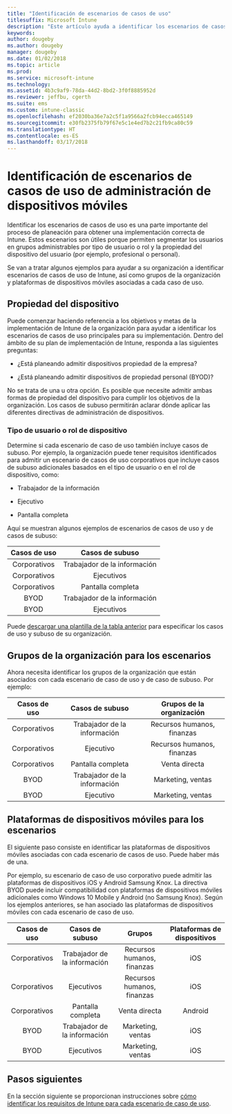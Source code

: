 ```yaml
---
title: "Identificación de escenarios de casos de uso"
titlesuffix: Microsoft Intune
description: "Este artículo ayuda a identificar los escenarios de casos de subuso y de casos de uso de Intune para una implementación solo en la nube de Microsoft Intune."
keywords: 
author: dougeby
ms.author: dougeby
manager: dougeby
ms.date: 01/02/2018
ms.topic: article
ms.prod: 
ms.service: microsoft-intune
ms.technology: 
ms.assetid: 4b3c9af9-78da-44d2-8bd2-3f0f8885952d
ms.reviewer: jeffbu, cgerth
ms.suite: ems
ms.custom: intune-classic
ms.openlocfilehash: ef2030ba36e7a2c5f1a9566a2fcb94ecca465149
ms.sourcegitcommit: e30fb2375fb79f67e5c1e4ed7b2c21fb9ca80c59
ms.translationtype: HT
ms.contentlocale: es-ES
ms.lasthandoff: 03/17/2018
---
```

# <a name="identify-mobile-device-management-use-case-scenarios"></a>Identificación de escenarios de casos de uso de administración de dispositivos móviles

Identificar los escenarios de casos de uso es una parte importante del proceso de planeación para obtener una implementación correcta de Intune. Estos escenarios son útiles porque permiten segmentar los usuarios en grupos administrables por tipo de usuario o rol y la propiedad del dispositivo del usuario (por ejemplo, profesional o personal).

Se van a tratar algunos ejemplos para ayudar a su organización a identificar escenarios de casos de uso de Intune, así como grupos de la organización y plataformas de dispositivos móviles asociadas a cada caso de uso.

## <a name="device-ownership"></a>Propiedad del dispositivo
Puede comenzar haciendo referencia a los objetivos y metas de la implementación de Intune de la organización para ayudar a identificar los escenarios de casos de uso principales para su implementación. Dentro del ámbito de su plan de implementación de Intune, responda a las siguientes preguntas:

-   ¿Está planeando admitir dispositivos propiedad de la empresa?

-   ¿Está planeando admitir dispositivos de propiedad personal (BYOD)?

No se trata de una u otra opción. Es posible que necesite admitir ambas formas de propiedad del dispositivo para cumplir los objetivos de la organización. Los casos de subuso permitirán aclarar dónde aplicar las diferentes directivas de administración de dispositivos.

### <a name="user-type-or-device-role"></a>Tipo de usuario o rol de dispositivo

Determine si cada escenario de caso de uso también incluye casos de subuso. Por ejemplo, la organización puede tener requisitos identificados para admitir un escenario de casos de uso corporativos que incluye casos de subuso adicionales basados en el tipo de usuario o en el rol de dispositivo, como:

-   Trabajador de la información

-   Ejecutivo

-   Pantalla completa

Aquí se muestran algunos ejemplos de escenarios de casos de uso y de casos de subuso:

| **Casos de uso** | **Casos de subuso** |
|:---:|:---:|
| Corporativos | Trabajador de la información |              
| Corporativos | Ejecutivos |           
| Corporativos | Pantalla completa |
| BYOD | Trabajador de la información |           
| BYOD | Ejecutivos |

Puede [descargar una plantilla de la tabla anterior](https://gallery.technet.microsoft.com/Intune-deployment-planning-fae156c2?redir=0) para especificar los casos de uso y subuso de su organización.

## <a name="organizational-groups-for-your-scenarios"></a>Grupos de la organización para los escenarios

Ahora necesita identificar los grupos de la organización que están asociados con cada escenario de caso de uso y de caso de subuso. Por ejemplo:

| **Casos de uso** | **Casos de subuso** | **Grupos de la organización** |
|:---:|:---:|:---:|
| Corporativos | Trabajador de la información | Recursos humanos, finanzas |               
| Corporativos | Ejecutivo | Recursos humanos, finanzas |            
| Corporativos | Pantalla completa | Venta directa |
| BYOD | Trabajador de la información | Marketing, ventas |            
| BYOD | Ejecutivo | Marketing, ventas |


## <a name="mobile-device-platforms-for-your-scenarios"></a>Plataformas de dispositivos móviles para los escenarios

El siguiente paso consiste en identificar las plataformas de dispositivos móviles asociadas con cada escenario de casos de uso. Puede haber más de una.

Por ejemplo, su escenario de caso de uso corporativo puede admitir las plataformas de dispositivos iOS y Android Samsung Knox. La directiva BYOD puede incluir compatibilidad con plataformas de dispositivos móviles adicionales como Windows 10 Mobile y Android (no Samsung Knox). Según los ejemplos anteriores, se han asociado las plataformas de dispositivos móviles con cada escenario de caso de uso.

| **Casos de uso** | **Casos de subuso** | **Grupos** | **Plataformas de dispositivos** |   
|:---:|:---:|:---:|:---:|
| Corporativos | Trabajador de la información | Recursos humanos, finanzas | iOS |                                                           
| Corporativos | Ejecutivos | Recursos humanos, finanzas | iOS |                                                           
| Corporativos | Pantalla completa | Venta directa | Android |
| BYOD | Trabajador de la información | Marketing, ventas | iOS |                                                           
| BYOD | Ejecutivos | Marketing, ventas | iOS |

## <a name="next-steps"></a>Pasos siguientes

En la sección siguiente se proporcionan instrucciones sobre [cómo identificar los requisitos de Intune para cada escenario de caso de uso](planning-guide-requirements.md).
